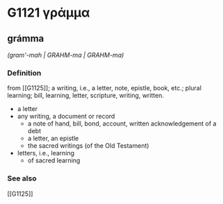# G1121 γράμμα

## grámma

_(gram'-mah | GRAHM-ma | GRAHM-ma)_

### Definition

from [[G1125]]; a writing, i.e., a letter, note, epistle, book, etc.; plural learning; bill, learning, letter, scripture, writing, written.

- a letter
- any writing, a document or record
  - a note of hand, bill, bond, account, written acknowledgement of a debt
  - a letter, an epistle
  - the sacred writings (of the Old Testament)
- letters, i.e., learning
  - of sacred learning

### See also

[[G1125]]

